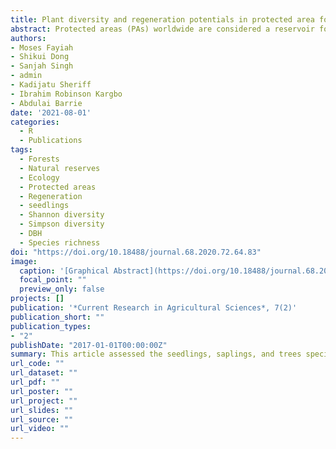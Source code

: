 ```yaml
---
title: Plant diversity and regeneration potentials in protected area forests of Sierra Leone
abstract: Protected areas (PAs) worldwide are considered a reservoir for biodiversity conservation and an engine for ecosystem function and services. The regeneration potential of tropical forests in PAs is crucial to plant diversity, survival, and preservation amid climate change in the 21st century. The PAs conservation and management status of Sierra Leone is uncertain. This study assessed the seedlings, saplings, and trees species diversity, abundance, richness, and regeneration status of tropical forests in four PAs across Sierra Leone. We sampled 60 quadrats in total, with each having a dimension of 20m × 20m. We found only a few new species with good regeneration potential in all the forest PAs were assessed, indicating that the resilience of these forests is relatively low in the face of anthropogenic activities especially shifting cultivation and logging. Plant diversity index and soil factors were positively correlated, indicating that a decrease or increase in soil physical and chemical properties could affect speciation. The results show that diameter class distribution mainly falls within the 0-30cm category. Furthermore, abiotic factors (like precipitation and temperature), species richness, ecosystem complexity, and overstory were predicted to significantly influence the regeneration and flora diversity of the PAs forests. The results imply that PAs in Sierra Leone are going through severe exploitation. Plant diversity and richness are low, and the regeneration ability is poor due to weak conservation strategies and approaches. It is recommended that strategic planning and forest enrichment policies be instituted to mitigate future PAs' forest exploitation. 
authors: 
- Moses Fayiah
- Shikui Dong
- Sanjah Singh
- admin
- Kadijatu Sheriff
- Ibrahim Robinson Kargbo
- Abdulai Barrie
date: '2021-08-01'
categories:
  - R
  - Publications
tags:
  - Forests
  - Natural reserves
  - Ecology
  - Protected areas
  - Regeneration
  - seedlings
  - Shannon diversity
  - Simpson diversity
  - DBH
  - Species richness
doi: "https://doi.org/10.18488/journal.68.2020.72.64.83"
image:
  caption: '[Graphical Abstract](https://doi.org/10.18488/journal.68.2020.72.64.83)'
  focal_point: ""
  preview_only: false
projects: []
publication: '*Current Research in Agricultural Sciences*, 7(2)'
publication_short: ""
publication_types:
- "2"
publishDate: "2017-01-01T00:00:00Z"
summary: This article assessed the seedlings, saplings, and trees species diversity, abundance, richness and regeneration status of tropical forests in four PAs across Sierra Leone
url_code: ""
url_dataset: ""
url_pdf: ""
url_poster: ""
url_project: ""
url_slides: ""
url_source: ""
url_video: ""
---
```


